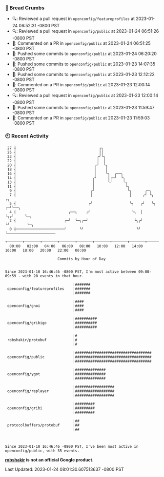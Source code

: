 ### 🍞 Bread Crumbs

 * 🔍: Reviewed a pull request in  `openconfig/featureprofiles` at 2023-01-24 06:52:31 -0800 PST
 * 🔍: Reviewed a pull request in  `openconfig/public` at 2023-01-24 06:51:26 -0800 PST
 * 💬: Commented on a PR in  `openconfig/public` at 2023-01-24 06:51:25 -0800 PST
 * 🚢: Pushed some commits to `openconfig/public` at 2023-01-24 06:20:20 -0800 PST
 * 🚢: Pushed some commits to `openconfig/public` at 2023-01-23 14:07:35 -0800 PST
 * 🚢: Pushed some commits to `openconfig/public` at 2023-01-23 12:12:22 -0800 PST
 * 💬: Commented on a PR in  `openconfig/public` at 2023-01-23 12:00:14 -0800 PST
 * 🔍: Reviewed a pull request in  `openconfig/public` at 2023-01-23 12:00:14 -0800 PST
 * 🚢: Pushed some commits to `openconfig/public` at 2023-01-23 11:59:47 -0800 PST
 * 💬: Commented on a PR in  `openconfig/public` at 2023-01-23 11:59:03 -0800 PST

### 🕘 Recent Activity
```
 27 ┼                                      ╭╮
 25 ┤                                      ││
 23 ┤                                     ╭╯╰╮
 22 ┤                                     │  │
 20 ┤                                    ╭╯  ╰╮
 18 ┤                                    │    │
 16 ┤                                    │    ╰╮  ╭──╮
 14 ┤                                   ╭╯     │╭─╯  ╰╮
 13 ┤                                   │      ╰╯     ╰╮
 11 ┤                                   │              ╰╮
  9 ┤                                  ╭╯               ╰╮      ╭─╮
  7 ┤                                  │                 │     ╭╯ ╰╮     ╭╮
  5 ┤                                 ╭╯                 ╰╮   ╭╯   ╰╮  ╭─╯╰──╮
  4 ┤                        ╭──╮    ╭╯                   ╰╮  │     ╰╮╭╯     ╰─╮
  2 ┤                      ╭─╯  ╰─╮╭─╯                     ╰╮╭╯      ╰╯        ╰─╮
  0 ┼──────────────────────╯      ╰╯                        ╰╯                   ╰──────────────────────
    +───────+───────+───────+───────+───────+───────+───────+───────+───────+───────+───────+───────+────
  00:00   02:00   04:00   06:00   08:00   10:00   12:00   14:00   16:00   18:00   20:00   22:00   00:00   

						Commits by Hour of Day


Since 2023-01-10 16:46:46 -0800 PST, I'm most active between 09:00-09:59 - with 28 events in that hour.

```



```
                               |#######
 openconfig/featureprofiles    |#######
                               |#######

                               |####
 openconfig/gnoi               |####
                               |####

                               |##########
 openconfig/gribigo            |##########
                               |##########

                               |#
 robshakir/protobuf            |#
                               |#

                               |###################################
 openconfig/public             |###################################
                               |###################################

                               |##############
 openconfig/ygot               |##############
                               |##############

                               |##################
 openconfig/replayer           |##################
                               |##################

                               |#########
 openconfig/gribi              |#########
                               |#########

                               |##
 protocolbuffers/protobuf      |##
                               |##



Since 2023-01-10 16:46:46 -0800 PST, I've been most active in openconfig/public, with 35 events.

```
**[robshakir](mailto:robjs@google.com) is not an official Google product.**  


Last Updated: 2023-01-24 08:01:30.607513637 -0800 PST
